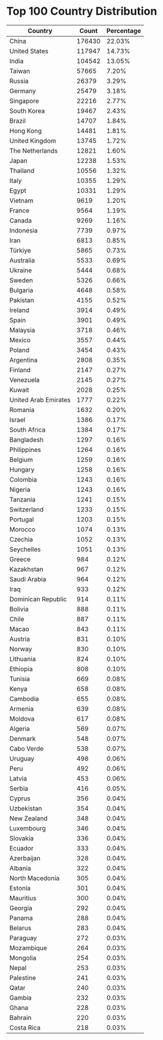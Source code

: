 # Top 100 Country Distribution
| Country | Count | Percentage |
|----|----|----|
| China | 176430 | 22.03% |
| United States | 117947 | 14.73% |
| India | 104542 | 13.05% |
| Taiwan | 57665 | 7.20% |
| Russia | 26379 | 3.29% |
| Germany | 25479 | 3.18% |
| Singapore | 22216 | 2.77% |
| South Korea | 19467 | 2.43% |
| Brazil | 14707 | 1.84% |
| Hong Kong | 14481 | 1.81% |
| United Kingdom | 13745 | 1.72% |
| The Netherlands | 12821 | 1.60% |
| Japan | 12238 | 1.53% |
| Thailand | 10556 | 1.32% |
| Italy | 10355 | 1.29% |
| Egypt | 10331 | 1.29% |
| Vietnam | 9619 | 1.20% |
| France | 9564 | 1.19% |
| Canada | 9269 | 1.16% |
| Indonesia | 7739 | 0.97% |
| Iran | 6813 | 0.85% |
| Türkiye | 5865 | 0.73% |
| Australia | 5533 | 0.69% |
| Ukraine | 5444 | 0.68% |
| Sweden | 5326 | 0.66% |
| Bulgaria | 4648 | 0.58% |
| Pakistan | 4155 | 0.52% |
| Ireland | 3914 | 0.49% |
| Spain | 3901 | 0.49% |
| Malaysia | 3718 | 0.46% |
| Mexico | 3557 | 0.44% |
| Poland | 3454 | 0.43% |
| Argentina | 2808 | 0.35% |
| Finland | 2147 | 0.27% |
| Venezuela | 2145 | 0.27% |
| Kuwait | 2028 | 0.25% |
| United Arab Emirates | 1777 | 0.22% |
| Romania | 1632 | 0.20% |
| Israel | 1386 | 0.17% |
| South Africa | 1384 | 0.17% |
| Bangladesh | 1297 | 0.16% |
| Philippines | 1264 | 0.16% |
| Belgium | 1259 | 0.16% |
| Hungary | 1258 | 0.16% |
| Colombia | 1243 | 0.16% |
| Nigeria | 1243 | 0.16% |
| Tanzania | 1241 | 0.15% |
| Switzerland | 1233 | 0.15% |
| Portugal | 1203 | 0.15% |
| Morocco | 1074 | 0.13% |
| Czechia | 1052 | 0.13% |
| Seychelles | 1051 | 0.13% |
| Greece | 984 | 0.12% |
| Kazakhstan | 967 | 0.12% |
| Saudi Arabia | 964 | 0.12% |
| Iraq | 933 | 0.12% |
| Dominican Republic | 914 | 0.11% |
| Bolivia | 888 | 0.11% |
| Chile | 887 | 0.11% |
| Macao | 843 | 0.11% |
| Austria | 831 | 0.10% |
| Norway | 830 | 0.10% |
| Lithuania | 824 | 0.10% |
| Ethiopia | 808 | 0.10% |
| Tunisia | 669 | 0.08% |
| Kenya | 658 | 0.08% |
| Cambodia | 655 | 0.08% |
| Armenia | 639 | 0.08% |
| Moldova | 617 | 0.08% |
| Algeria | 569 | 0.07% |
| Denmark | 548 | 0.07% |
| Cabo Verde | 538 | 0.07% |
| Uruguay | 498 | 0.06% |
| Peru | 492 | 0.06% |
| Latvia | 453 | 0.06% |
| Serbia | 416 | 0.05% |
| Cyprus | 356 | 0.04% |
| Uzbekistan | 354 | 0.04% |
| New Zealand | 348 | 0.04% |
| Luxembourg | 346 | 0.04% |
| Slovakia | 336 | 0.04% |
| Ecuador | 333 | 0.04% |
| Azerbaijan | 328 | 0.04% |
| Albania | 322 | 0.04% |
| North Macedonia | 305 | 0.04% |
| Estonia | 301 | 0.04% |
| Mauritius | 300 | 0.04% |
| Georgia | 292 | 0.04% |
| Panama | 288 | 0.04% |
| Belarus | 283 | 0.04% |
| Paraguay | 272 | 0.03% |
| Mozambique | 264 | 0.03% |
| Mongolia | 254 | 0.03% |
| Nepal | 253 | 0.03% |
| Palestine | 241 | 0.03% |
| Qatar | 240 | 0.03% |
| Gambia | 232 | 0.03% |
| Ghana | 228 | 0.03% |
| Bahrain | 220 | 0.03% |
| Costa Rica | 218 | 0.03% |
